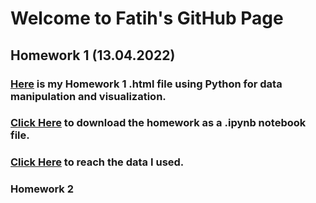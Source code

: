 # Welcome to Fatih's GitHub Page

## Homework 1 (13.04.2022)

###    [Here](spring22-FatihMehmetYilmaz\Files\Homework1\Homework1.html) is my Homework 1 .html file using Python for data manipulation and visualization.

###    [Click Here](spring22-FatihMehmetYilmaz\Files\Homework1\Homework1.html.ipynb) to download the homework as a .ipynb notebook file.

###    [Click Here](spring22-FatihMehmetYilmaz\Files\Homework1) to reach the data I used.
    
### Homework 2

